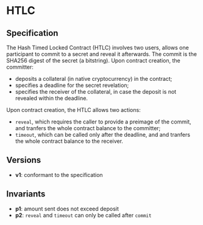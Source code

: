 # HTLC

## Specification

The Hash Timed Locked Contract (HTLC) involves two users,
allows one participant to commit to a secret and reveal it afterwards.
The commit is the SHA256 digest of the secret (a bitstring).
Upon contract creation, the committer:
- deposits a collateral (in native cryptocurrency) in the contract;
- specifies a deadline for the secret revelation;
- specifies the receiver of the collateral, 
in case the deposit is not revealed within the deadline.

Upon contract creation, the HTLC allows two actions:
- `reveal`, which requires the caller to provide a preimage of the commit,
and tranfers the whole contract balance to the committer;
- `timeout`, which can be called only after the deadline, and
and tranfers the whole contract balance to the receiver.

## Versions

- **v1**: conformant to the specification

## Invariants

- **p1**: amount sent does not exceed deposit
- **p2**: `reveal` and `timeout` can only be called after `commit`
